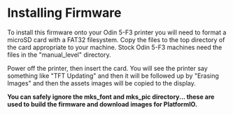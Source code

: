 # Installing Firmware

To install this firmware onto your Odin 5-F3 printer you will need to format a microSD card with a FAT32 filesystem.  Copy the files to the top directory of the card appropriate to your machine.  Stock Odin 5-F3 machines need the files in the "manual_level" directory.

Power off the printer, then insert the card.  You will see the printer say something like "TFT Updating" and then it will be followed up by "Erasing Images" and then the assets images will be copied to the display.

**You can safely ignore the mks_font and mks_pic directory... these are used to build the firmware and download images for PlatformIO.**




